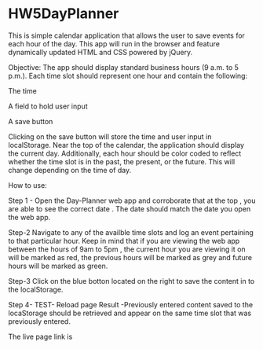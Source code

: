 # HW5DayPlanner
This is simple calendar application that allows the user to save events for each hour of the day. This app will run in the browser and feature dynamically updated HTML and CSS powered by jQuery.

Objective: The app should display standard business hours (9 a.m. to 5 p.m.). Each time slot should represent one hour and contain the following:

The time

A field to hold user input

A save button

Clicking on the save button will store the time and user input in localStorage. Near the top of the calendar, the application should display the current day. Additionally, each hour should be color coded to reflect whether the time slot is in the past, the present, or the future. This will change depending on the time of day.

How to use:

Step 1 - Open the Day-Planner web app and corroborate that at the top , you are able to see the correct date . The date should match the date you open the web app.

Step-2 Navigate to any of the availble time slots and log an event pertaining to that particular hour. Keep in mind that if you are viewing the web app between the hours of 9am to 5pm , the current hour you are viewing it on will be marked as red, the previous hours will be marked as grey and future hours will be marked as green.

Step-3 Click on the blue botton located on the right to save the content in to the localStorage.

Step 4- TEST- Reload page Result -Previously entered content saved to the locaStorage should be retrieved and appear on the same time slot that was previously entered.

The live page link is



